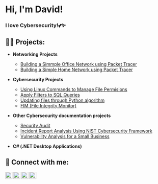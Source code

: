 <h1>Hi, I'm David! <br/>
<h3>I love Cybersecurity!💕✨</h3>

<h2>👨‍💻 Projects:</h2>

- <b>Networking Projects</b>
  - [Building a Simmple Office Network using Packet Tracer](https://github.com/Anamayi/SimpleOfficeNetwork)
  - [Building a Simple Home Network using Packet Tracer](https://github.com/Anamayi/SimpleHomeNetwork)
- <b>Cybersecurity Projects</b>
  - [Using Linux Commands to Manage File Permisions](https://github.com/joshmadakor1/Sentinel-Lab)
  - [Apply Filters to SQL Queries](https://github.com/joshmadakor1/Jwipe.PowerShell)
  - [Updating files through Python algorithm](https://github.com/joshmadakor1/AD_PS)
  - [FIM (File Integrity Monitor)](https://github.com/joshmadakor1/PowerShell-Integrity-FIM)
- <b>Other Cybersecurity documentation projects</b>
  - [Security Audit](https://github.com/Anamayi/SecurityAuditXYZco.-/tree/main)
  - [Incident Report Analysis Using NIST Cybersecurity Framework](https://github.com/Anamayi/IncidentReportAnalysis/tree/main)
  - [Vulnerability Analysis for a Small Business](https://github.com/Anamayi/SecurityAuditXYZco.-/tree/main)

- <b>C# (.NET Desktop Applications)</b>

<h2> 🤳 Connect with me:</h2>

[<img align="left" alt="JoshMadakor | YouTube" width="22px" src="https://cdn.jsdelivr.net/npm/simple-icons@v3/icons/youtube.svg" />][youtube]
[<img align="left" alt="JoshMadakor | Twitter" width="22px" src="https://cdn.jsdelivr.net/npm/simple-icons@v3/icons/twitter.svg" />][twitter]
[<img align="left" alt="JoshMadakor | LinkedIn" width="22px" src="https://cdn.jsdelivr.net/npm/simple-icons@v3/icons/linkedin.svg" />][linkedin]
[<img align="left" alt="JoshMadakor | Instagram" width="22px" src="https://cdn.jsdelivr.net/npm/simple-icons@v3/icons/instagram.svg" />][instagram]

[twitter]: https://twitter.com/joshmadakor
[youtube]: https://www.youtube.com/c/joshmadakor
[instagram]: https://www.instagram.com/joshmadakor/
[linkedin]: https://linkedin.com/in/joshmadakor

<!--
**joshmadakor1/joshmadakor1** is a ✨ _special_ ✨ repository because its `README.md` (this file) appears on your GitHub profile.

Here are some ideas to get you started:

- 🔭 I’m currently working on ...
- 🌱 I’m currently learning ...
- 👯 I’m looking to collaborate on ...
- 🤔 I’m looking for help with ...
- 💬 Ask me about ...
- 📫 How to reach me: ...
- 😄 Pronouns: ...
- ⚡ Fun fact: ...
-->

